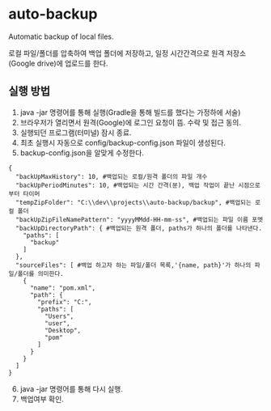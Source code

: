 # auto-backup
Automatic backup of local files.

로컬 파일/폴더를 압축하여 백업 폴더에 저장하고, 일정 시간간격으로 원격 저장소(Google drive)에 업로드를 한다.

## 실행 방법
1. java -jar 명령어를 통해 실행(Gradle을 통해 빌드를 했다는 가정하에 서술)
2. 브라우저가 열리면서 원격(Google)에 로그인 요청이 뜸. 수락 및 접근 동의.
3. 실행되던 프로그램(터미널) 잠시 종료. 
4. 최초 실행시 자동으로 config/backup-config.json 파일이 생성된다.
5. backup-config.json을 알맞게 수정한다.
```
{
  "backUpMaxHistory": 10, #백업되는 로컬/원격 폴더의 파일 개수
  "backUpPeriodMinutes": 10, #백업되는 시간 간격(분), 백업 작업이 끝난 시점으로부터 타이머
  "tempZipFolder": "C:\\dev\\projects\\auto-backup/backup", #백업되는 로컬 폴더
  "backUpZipFileNamePattern": "yyyyMMdd-HH-mm-ss", #백업되는 파일 이름 포멧
  "backUpDirectoryPath": { #백업되는 원격 폴더, paths가 하나의 폴더를 나타낸다.
    "paths": [
      "backup"
    ]
  },
  "sourceFiles": [ #백업 하고자 하는 파일/폴더 목록,'{name, path}'가 하나의 파일/폴더를 의미한다.
    { 
      "name": "pom.xml",
      "path": {
        "prefix": "C:",
        "paths": [
          "Users",
          "user",
          "Desktop",
          "pom"
        ]
      }
    }
  ]
}
```
6. java -jar 명령어를 통해 다시 실행.
7. 백업여부 확인.